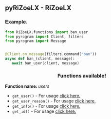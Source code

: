 <h2> pyRiZoeLX - RiZoeLX </h2>

<h3> Example. </h3>

``` python
from RiZoeLX.functions import ban_user
from pyrogram import Client, filters 
from pyrogram import Message


@Client.on_message(filters.command("ban"))
async def ban_(client, message):
   await ban_user(client, message)
```

<h3 align="center"> Functions available! </h3>
<b> Function name: </b><i>users</i><br>

* <code>get_user()</code> - For usage [click here.](https://github.com/RiZoeLX/pyRiZoeLX/blob/main/RiZoeLX/docs/USER.md#get_user)
* <code>get_user_reason()</code> - For usage [click here.](https://github.com/RiZoeLX/pyRiZoeLX/blob/main/RiZoeLX/docs/USER.md#get_user_reason)
* <code>get_info()</code> - For usage [click here.](https://github.com/RiZoeLX/pyRiZoeLX/blob/main/RiZoeLX/docs/USER.md#get_info)
* <code>get_id()</code> - For usage [click here.](https://github.com/RiZoeLX/pyRiZoeLX/blob/main/RiZoeLX/docs/USER.md#get_id)

